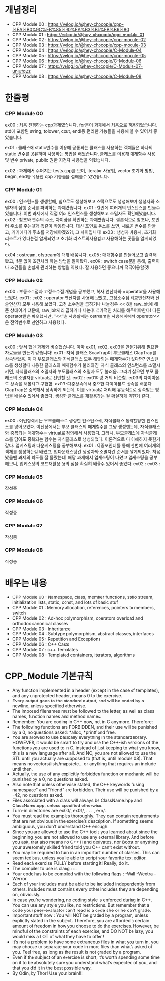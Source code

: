 # 개념정리
* CPP Module 00 : https://velog.io/@hey-chocopie/cpp-%EA%B0%9C%EB%85%90%EA%B3%B5%EB%B6%80
* CPP Module 01 : https://velog.io/@hey-chocopie/cpp-module-01
* CPP Module 02 : https://velog.io/@hey-chocopie/cpp-module-02
* CPP Module 03 : https://velog.io/@hey-chocopie/cpp-module-03
* CPP Module 04 : https://velog.io/@hey-chocopie/C-Module-04
* CPP Module 05 : https://velog.io/@hey-chocopie/cpp-module-05
* CPP Module 06 : https://velog.io/@hey-chocopie/C-Module-06
* CPP Module 07 : https://velog.io/@hey-chocopie/C-Module-07-unl0fq2z
* CPP Module 08 : https://velog.io/@hey-chocopie/C-Module-08

# 한줄평
### CPP Module 00
ex00 : 처음 진행하는 cpp과제였습니다. for문이 과제에서 처음으로 허용되었습니다. std에 포함된  string, tolower, cout, endl등 편리한 기능들을 사용해 볼 수 있어서 좋았습니다.

ex01 : 클래스에 static변수를 이용해 공통되는 클래스를 사용하는 객체들은 하나의 static 변수를 공유하며 사용하는 방법을 배웠습니다. 클래스를 이용해 매게함수 사용 및 변수 private, public 권한 지정자 사용법을 익혔습니다. 

ex02 : 과제에서 주어지는 tests.cpp를 보며, iterator  사용법, vector 초기화 방법, begin, end등 유용한 cpp 기능들을 접해볼수 있었습니다.
### CPP Module 01
ex00 : 인스턴스를 생생할때, 힙으로도 생성해보고 스택으로도 생성해보며 생성자와 소멸자의 심행 순서를 파악하는 과제였습니다.
ex01 : 한번에 여러개의 인스턴스를 만들수 있습니다 .이번 과제에서 직접 여러 인스턴스를 생성해보고 소멸자도 확인해봤습니다.
ex02 : 참조와 변수의 주소, 차이점을 확인하는 과제였습니다. 결론적으로 참조나, 포인터 주소를 주는것과 똑같이 작동합니다. 대신 포인트 주소를 쓰면, 새로운 변수를 만들고, 거기에다가 주소를 저장해야겠죠?!, 그 차이입니다!
ex03 : 생성자 사용시, 초기화 리스트가 있다는걸 알게되었고 초기화 리스트의사용법고 사용해하는 곳들을 알게되었다.

ex04 : ostream, ofstream에 대해 배움니다.
ex05 : 매개함수를 만들어보고 출력해봤고, if문 없이 조건처리 하는 방법을 알아봤다.
ex06 : switch case문을 통해, 출력이나 조건들을 손쉽게 관리하는 방법을 익혔다. 잘 사용하면 좋으니까 적극이용할것!

### CPP Module 02
ex00 : 부동소수점과 고정소수점 개념을 공부했고, 복사 연산자와 =operator을 사용해 보았다.
ex01 : 
ex02 : operator 연산자를 사용해 보았고, 고정소수점 비교연산자와 산술연산자 모두 사용해 보았다. 고정 소수점을 곱하거나 나눌경우 << 8을 raw_bit에 해준 상태이기 떄문에, raw_bit끼리 곱하거나 나눈후 추가적인 처리를 해주어야한다! 다른 operator들은 비슷했지만, "<<"을 사용할때는 ostream을 사용해야해서 operator<< 은 전역변수로 선언하고 사용했다.

### CPP Module 03
ex00 : 앞서 했던 과제와 비슷했습니다. 아마  ex01, ex02, ex03을 만들기위해 필요한 자료들을 만든거 같습니다!
ex01 : 자식 클래스 ScavTrap이 부모클래스 ClapTrap를 상속받았음. 이 때 부모클래스와 자식클래스 모두 해당되는 매게함수가 있다면? 인스턴스를 생성할때 사용한 클래스의 매게함수가 불러와짐. 자식 클래스의 인스턴스를 소멸시키면, 자식클래스의 소멸자와 부모클래스의 소멸자 모두 불러옴. 그러기 싫으면 부모 클래스의 소멸자를 virtual로 선언할 것.
ex02 : ex01이랑 거의 비슷함. ex03의 다이아몬드 상속을 해볼려고 구현함.
ex03 :다중상속에서 중요한 다이아몬드 상속을 배운다. ClapTrap은 중복해서 상속하게 되는데, 이를 virtual로 처리해 유동적으로 상속받는 방법을 배울수 있어서 좋았다. 생성한 클래스를 재활용하는 걸 확실하게 익힌거 같다.

### CPP Module 04
ex00 : 이번장에서는 부모클래스로 생성한 인스턴스에, 자식클래스 동적할당한 인스턴스를 넣어보았다. 이전장에서는 부모 클래스의 매게함수를 그냥 생성햇는데, 자식클래스와 중복되는 매게함수는 virtual로 정의해서 사용했다. 그러니, 부모클래스에 자식클래스를 담아도 중복되는 함수는 자식클래스로 생성되었다. 이론적으로 다 이해하지 못한거 같다. 업케스팅과 다운케스팅을 공부해보자.
ex01 : 이중포인터를 통해 한번에 여러개의 객체를 생성하는걸 배웠고, 업다운캐스팅간 생성자와 소멸자간 순서를 알게되었다. 처음 봤을땐 과제의 의도를 잘 몰랐는데, 해당 과제에서 업케스팅이 나왔고 업케스팅을 공부해보니, 업케스팅의 코드재활용 용의 점을 확실히 배울수 있어서 좋았다.
ex02 : 
ex03 :

### CPP Module 05
 작성중

### CPP Module 06
 작성중

### CPP Module 07
 작성중

### CPP Module 08
 작성중


# 배우는 내용
* CPP Module 00 : Namespace, class, member functions, stdio stream, initialization lists, static, const, and lots of basic stuf
* CPP Module 01 : Memory allocation, references, pointers to members, switch
* CPP Module 02 : Ad-hoc polymorphism, operators overload and orthodox canonical classes
* CPP Module 03 : Inheritance
* CPP Module 04 : Subtype polymorphism, abstract classes, interfaces
* CPP Module 05 : Repetition and Exceptions
* CPP Module 06 : C++ Casts
* CPP Module 07 : c++ Templates
* CPP Module 08 : Templated containers, iterators, algorithms

# CPP_Module 기본규칙
* Any function implemented in a header (except in the case of templates), and any unprotected header, means 0 to the exercise.
* Every output goes to the standard output, and will be ended by a newline, unless
specified otherwise.
* The imposed filenames must be followed to the letter, as well as class names, function names and method names.
* Remember: You are coding in C++ now, not in C anymore. Therefore:
* The following functions are FORBIDDEN, and their use will be punished by a 0, no questions asked: *alloc, *printf and free.
* You are allowed to use basically everything in the standard library. HOWEVER, it would be smart to try and use the C++-ish versions of the functions you are used to in C, instead of just keeping to what you know, this is a new language after all. And NO, you are not allowed to use the STL until you actually are supposed to (that is, until module 08). That means no vectors/lists/maps/etc... or anything that requires an include <algorithm> until then.
* Actually, the use of any explicitly forbidden function or mechanic will be punished by a 0, no questions asked.
* Also note that unless otherwise stated, the C++ keywords "using namespace" and "friend" are forbidden. Their use will be punished by a -42, no questions asked.
* Files associated with a class will always be ClassName.hpp and ClassName.cpp, unless specified otherwise.
* Turn-in directories are ex00/, ex01/, . . . , exn/.
* You must read the examples thoroughly. They can contain requirements that are not obvious in the exercise’s description. If something seems ambiguous, you don’t understand C++ enough.
* Since you are allowed to use the C++ tools you learned about since the beginning, you are not allowed to use any external library. And before you ask, that also means no C++11 and derivates, nor Boost or anything your awesomely skilled friend told you C++ can’t exist without.
* You may be required to turn in an important number of classes. This can seem tedious, unless you’re able to script your favorite text editor.
* Read each exercise FULLY before starting it! Really, do it.
* The compiler to use is clang++.
* Your code has to be compiled with the following flags : -Wall -Wextra -Werror.
* Each of your includes must be able to be included independently from others.
Includes must contains every other includes they are depending on, obviously.
* In case you’re wondering, no coding style is enforced during in C++. You can use
any style you like, no restrictions. But remember that a code your peer-evaluator
can’t read is a code she or he can’t grade.
* Important stuff now : You will NOT be graded by a program, unless explictly stated in the subject. Therefore, you are afforded a certain amount of freedom in how you choose to do the exercises. However, be mindful of the constraints of each exercise, and DO NOT be lazy, you would miss a LOT of what they have to offer !
* It’s not a problem to have some extraneous files in what you turn in, you may choose to separate your code in more files than what’s asked of you. Feel free, as long as the result is not graded by a program.
* Even if the subject of an exercise is short, it’s worth spending some time on it to be absolutely sure you understand what’s expected of you, and that you did it in the best possible way.
* By Odin, by Thor! Use your brain!!!
